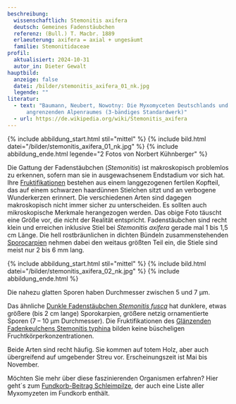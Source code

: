 ```yaml
---
beschreibung:
  wissenschaftlich: Stemonitis axifera
  deutsch: Gemeines Fadenstäubchen
  referenz: (Bull.) T. Macbr. 1889
  erlaeuterung: axifera = axial + ungesäumt
  familie: Stemonitidaceae
profil:
  aktualisiert: 2024-10-31
  autor_in: Dieter Gewalt
hauptbild:
  anzeige: false
  datei: /bilder/stemonitis_axifera_01_nk.jpg
  legende: ""
literatur:
  - text: "Baumann, Neubert, Nowotny: Die Myxomyceten Deutschlands und des
      angrenzenden Alpenraumes (3-bändiges Standardwerk)"
  - url: https://de.wikipedia.org/wiki/Stemonitis_axifera
---
```

{% include abbildung_start.html stil="mittel" %}
{% include bild.html datei="/bilder/stemonitis_axifera_01_nk.jpg" %}
{% include abbildung_ende.html legende="2 Fotos von Norbert Kühnberger" %}

Die Gattung der Fadenstäubchen (*Stemonitis*) ist makroskopisch problemlos zu erkennen, sofern man sie in ausgewachsenem Endstadium vor sich hat. Ihre [Fruktifikationen](Fruktifikation "Glossar") bestehen aus einem langgezogenen fertilen Kopfteil, das auf einem schwarzen haardünnen Stielchen sitzt und an verbogene Wunderkerzen erinnert. Die verschiedenen Arten sind dagegen makroskopisch nicht immer sicher zu unterscheiden. Es sollten auch mikroskopische Merkmale herangezogen werden. Das obige Foto täuscht eine Größe vor, die nicht der Realität entspricht. Fadenstäubchen sind recht klein und erreichen inklusive Stiel bei *Stemonitis axifera* gerade mal 1 bis 1,5 cm Länge. Die hell rostbräunlichen in dichten Bündeln zusammenstehenden [Sporocarpien](Sporocarpien "Glossar") nehmen dabei den weitaus größten Teil ein, die Stiele sind meist nur 2 bis 6 mm lang.

{% include abbildung_start.html stil="mittel" %}
{% include bild.html datei="/bilder/stemonitis_axifera_02_nk.jpg" %}
{% include abbildung_ende.html %}

Die nahezu glatten Sporen haben Durchmesser zwischen 5 und 7 µm. 

Das ähnliche [Dunkle Fadenstäubchen *Stemonitis fusca*](/pilze/stemonitis-fusca-dunkles-fadenstäubchen) hat dunklere, etwas größere (bis 2 cm lange) Sporokarpien, größere netzig ornamentierte Sporen (7 – 10 µm Durchmesser). Die Fruktifikationen des [Glänzenden Fadenkeulchens Stemonitis typhina](/pilze/stemonitis-typhina-glänzendes-fadenkeulchen) bilden keine büscheligen Fruchtkörperkonzentrationen.

Beide Arten sind recht häufig. Sie kommen auf totem Holz, aber auch  übergreifend auf umgebender Streu vor. Erscheinungszeit ist Mai bis November.

Möchten Sie mehr über diese faszinierenden Organismen erfahren? Hier geht´s zum [Fundkorb-Beitrag Schleimpilze](/verwandt/schleimpilze-myxomyzeten), der auch eine Liste aller Myxomyzeten im Fundkorb enthält.